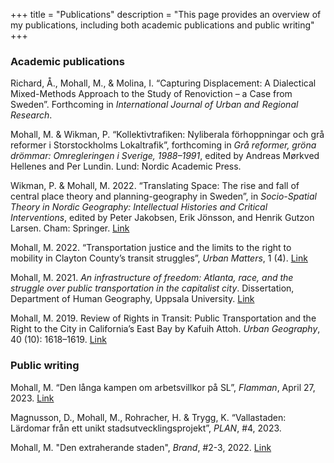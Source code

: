 +++
title = "Publications"
description = "This page provides an overview of my publications, including both academic publications and public writing"
+++

### Academic publications
Richard, Å., Mohall, M., & Molina, I. “Capturing Displacement: A Dialectical Mixed-Methods Approach to the Study of Renoviction – a Case from Sweden”. Forthcoming in _International Journal of Urban and Regional Research_.

Mohall, M. & Wikman, P. “Kollektivtrafiken: Nyliberala förhoppningar och grå reformer i Storstockholms Lokaltrafik”, forthcoming in _Grå reformer, gröna drömmar: Omregleringen i Sverige, 1988–1991_, edited by Andreas Mørkved Hellenes and Per Lundin. Lund: Nordic Academic Press.

Wikman, P. & Mohall, M. 2022. “Translating Space: The rise and fall of central place theory and planning-geography in Sweden”, in _Socio-Spatial Theory in Nordic Geography: Intellectual Histories and Critical Interventions_, edited by Peter Jakobsen, Erik Jönsson, and Henrik Gutzon Larsen. Cham: Springer. [Link](https://link.springer.com/chapter/10.1007/978-3-031-04234-8_3)

Mohall, M. 2022. “Transportation justice and the limits to the right to mobility in Clayton County’s transit struggles”, _Urban Matters_, 1 (4). [Link](https://urbanmattersjournal.com/transportation-justice-and-the-limits-to-the-right-to-mobility-in-clayton-countys-transit-struggles/)

Mohall, M. 2021. _An infrastructure of freedom: Atlanta, race, and the struggle over public transportation in the capitalist city_. Dissertation, Department of Human Geography, Uppsala University. [Link](https://urn.kb.se/resolve?urn=urn:nbn:se:uu:diva-449492)

Mohall, M. 2019. Review of Rights in Transit: Public Transportation and the Right to the City in California’s East Bay by Kafuih Attoh. _Urban Geography_, 40 (10): 1618–1619. [Link](https://doi.org/10.1080/02723638.2019.1674057)

### Public writing
Mohall, M. “Den långa kampen om arbetsvillkor på SL”, _Flamman_, April 27, 2023. [Link](https://www.flamman.se/den-langa-kampen-om-arbetsvillkor-pa-sl/)

Magnusson, D., Mohall, M., Rohracher, H. & Trygg, K. “Vallastaden: Lärdomar från ett unikt stadsutvecklingsprojekt”, _PLAN_, #4, 2023.

Mohall, M. "Den extraherande staden", _Brand_, #2-3, 2022. [Link](https://www.dropbox.com/scl/fi/gl9rgjgwuqjls7122lm3v/Mohall_Extraktion.pdf?rlkey=tlgnwpbmpcswkjwnseh0eaqn4&dl=0)




